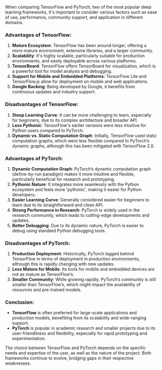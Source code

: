 When comparing TensorFlow and PyTorch, two of the most popular deep learning frameworks, it's important to consider 
various factors such as ease of use, performance, community support, and application in different domains.

### Advantages of TensorFlow:

1. **Mature Ecosystem**: TensorFlow has been around longer, offering a more mature environment, extensive libraries, and a larger community.
2. **Scalability**: It's highly scalable, particularly suitable for production environments, and easily deployable across various platforms.
3. **TensorBoard**: TensorFlow offers TensorBoard for visualization, which is a powerful tool for model analysis and debugging.
4. **Support for Mobile and Embedded Platforms**: TensorFlow Lite and TensorFlow.js allow for deployment on mobile and web applications.
5. **Google Backing**: Being developed by Google, it benefits from continuous updates and industry support.

### Disadvantages of TensorFlow:

1. **Steep Learning Curve**: It can be more challenging to learn, especially for beginners, due to its complex architecture and broader API.
2. **Less Pythonic**: TensorFlow's earlier versions were less intuitive for Python users compared to PyTorch.
3. **Dynamic vs. Static Computation Graph**: Initially, TensorFlow used static computation graphs, which were less flexible compared to PyTorch’s dynamic graphs, although this has been mitigated with TensorFlow 2.0.

### Advantages of PyTorch:

1. **Dynamic Computation Graph**: PyTorch’s dynamic computation graph (define-by-run paradigm) makes it more intuitive and flexible, particularly beneficial for research and prototyping.
2. **Pythonic Nature**: It integrates more seamlessly with the Python ecosystem and feels more 'pythonic', making it easier for Python developers.
3. **Easier Learning Curve**: Generally considered easier for beginners to learn due to its straightforward and clean API.
4. **Strong Performance in Research**: PyTorch is widely used in the research community, which leads to cutting-edge developments and updates.
5. **Better Debugging**: Due to its dynamic nature, PyTorch is easier to debug using standard Python debugging tools.

### Disadvantages of PyTorch:

1. **Production Deployment**: Historically, PyTorch lagged behind TensorFlow in terms of deployment in production environments, although this is rapidly changing with new updates.
2. **Less Mature for Mobile**: Its tools for mobile and embedded devices are not as mature as TensorFlow’s.
3. **Smaller Community**: While growing rapidly, PyTorch’s community is still smaller than TensorFlow’s, which might impact the availability of resources and pre-trained models.

### Conclusion:

- **TensorFlow** is often preferred for large-scale applications and production models, benefiting from its scalability and wide-ranging support.
- **PyTorch** is popular in academic research and smaller projects due to its user-friendliness and flexibility, especially for rapid prototyping and experimentation.

The choice between TensorFlow and PyTorch depends on the specific needs and expertise of the user, as well as the nature of the project. Both frameworks continue to evolve, bridging gaps in their respective weaknesses.